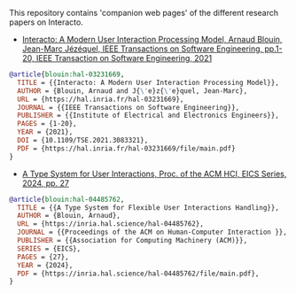 
This repository contains 'companion web pages' of the different research papers on Interacto.

- [Interacto: A Modern User Interaction Processing Model, Arnaud Blouin, Jean-Marc Jézéquel, IEEE Transactions on Software Engineering, pp.1-20, IEEE Transaction on Software Engineering, 2021](TSE2021/)

```bibtex
@article{blouin:hal-03231669,
  TITLE = {{Interacto: A Modern User Interaction Processing Model}},
  AUTHOR = {Blouin, Arnaud and J{\'e}z{\'e}quel, Jean-Marc},
  URL = {https://hal.inria.fr/hal-03231669},
  JOURNAL = {{IEEE Transactions on Software Engineering}},
  PUBLISHER = {{Institute of Electrical and Electronics Engineers}},
  PAGES = {1-20},
  YEAR = {2021},
  DOI = {10.1109/TSE.2021.3083321},
  PDF = {https://hal.inria.fr/hal-03231669/file/main.pdf}
}
```


- [A Type System for User Interactions, Proc. of the ACM HCI, EICS Series, 2024, pp. 27](EICS2024/)

```bibtex
@article{blouin:hal-04485762,
  TITLE = {{A Type System for Flexible User Interactions Handling}},
  AUTHOR = {Blouin, Arnaud},
  URL = {https://inria.hal.science/hal-04485762},
  JOURNAL = {{Proceedings of the ACM on Human-Computer Interaction }},
  PUBLISHER = {{Association for Computing Machinery (ACM)}},
  SERIES = {EICS},
  PAGES = {27},
  YEAR = {2024},
  PDF = {https://inria.hal.science/hal-04485762/file/main.pdf},
}

```

